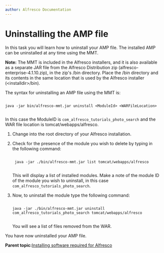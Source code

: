 ```yaml
---
author: Alfresco Documentation
---
```


# Uninstalling the AMP file

In this task you will learn how to uninstall your AMP file. The installed AMP can be uninstalled at any time using the MMT.

**Note:** The MMT is included in the Alfresco installers, and it is also available as a separate JAR file from the Alfresco Distribution zip \(alfresco-enterprise-4.1.10.zip\), in the zip's /bin directory. Place the /bin directory and its contents in the same location that is used by the Alfresco installer \(<installdir\>/bin\).

The syntax for uninstalling an AMP file using the MMT is:

```

java -jar bin/alfresco-mmt.jar ﻿uninstall <ModuleId> <WARFileLocation>
            
```

In this case the ModuleID is `﻿com_alfresco_tutorials_photo_search` and the WAR file location is tomcat/webapps/alfresco.

1.  Change into the root directory of your Alfresco installation.

2.  Check for the presence of the module you wish to delete by typing in the following command:

    ```
    
    ﻿ java -jar ./bin/alfresco-mmt.jar list tomcat/webapps/alfresco                        
                        
    ```

    This will display a list of installed modules. Make a note of the module ID of the module you wish to uninstall, in this case `﻿com_alfresco_tutorials_photo_search`.

3.  Now, to uninstall the module type the following command:

    ```
    
    java -jar ./bin/alfresco-mmt.jar uninstall com_alfresco_tutorials_photo_search tomcat/webapps/alfresco                       
                        
    ```

    You will see a list of files removed from the WAR.


You have now uninstalled your AMP file.

**Parent topic:**[Installing software required for Alfresco](../concepts/prereq-opt-install.md)

